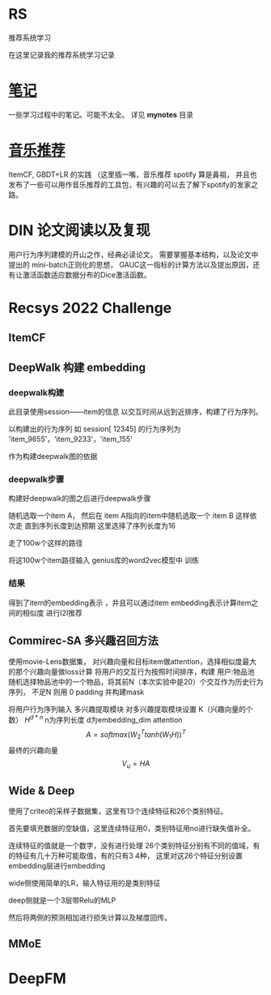 # RS
推荐系统学习

在这里记录我的推荐系统学习记录


# [笔记](./mynotes/推荐系统.md)
一些学习过程中的笔记。可能不太全。
详见 **mynotes** 目录


# [音乐推荐](./music_rec/README.md)

ItemCF, GBDT+LR 的实践
（这里插一嘴，音乐推荐 spotify 算是鼻祖， 并且也发布了一些可以用作音乐推荐的工具包，有兴趣的可以去了解下spotify的发家之路。

# DIN 论文阅读以及复现

用户行为序列建模的开山之作，经典必读论文。
需要掌握基本结构，以及论文中提出的 mini-batch正则化的思想， GAUC这一指标的计算方法以及提出原因，还有让激活函数适应数据分布的Dice激活函数。


# Recsys 2022 Challenge


## ItemCF

## DeepWalk 构建 embedding
### deepwalk构建
此目录使用session——item的信息 以交互时间从远到近排序，构建了行为序列。

以构建出的行为序列  如
session[ 12345] 的行为序列为  'item_9655'，'item_9233'，'item_155'

作为构建deepwalk图的依据

### deepwalk步骤
构建好deepwalk的图之后进行deepwalk步骤

随机选取一个item A， 然后在 item A指向的item中随机选取一个 item B  这样依次走
直到序列长度到达预期  这里选择了序列长度为16

走了100w个这样的路径 

将这100w个item路径输入 genius库的word2vec模型中 训练
### 结果
得到了item的embedding表示  ，并且可以通过item embedding表示计算item之间的相似度  进行I2I推荐
## Commirec-SA   多兴趣召回方法
使用movie-Lens数据集，
对兴趣向量和目标item做attention，选择相似度最大的那个兴趣向量做loss计算
将用户的交互行为按照时间排序，构建   用户:物品池  随机选择物品池中的一个物品，将其前N（本次实验中是20）个交互作为历史行为序列， 不足N 则用 0 padding 并构建mask

将用户行为序列输入 多兴趣提取模块  对多兴趣提取模块设置 K（兴趣向量的个数）
$H^{d*n}$ n为序列长度 d为embedding_dim
attention
$$ A = softmax(W_2^T tanh(W_1H))^T $$
最终的兴趣向量
$$V_u = HA $$


## Wide & Deep
使用了criteo的采样子数据集，这里有13个连续特征和26个类别特征。

首先要填充数据的空缺值，这里连续特征用0，类别特征用no进行缺失值补全。

连续特征的值就是一个数字，没有进行处理
26个类别特征分别有不同的值域，有的特征有几十万种可能取值，有的只有3 4种，
这里对这26个特征分别设置embedding层进行embedding

wide侧使用简单的LR，输入特征用的是类别特征

deep侧就是一个3层带Relu的MLP

然后将两侧的预测相加进行损失计算以及梯度回传。

## MMoE

# DeepFM

